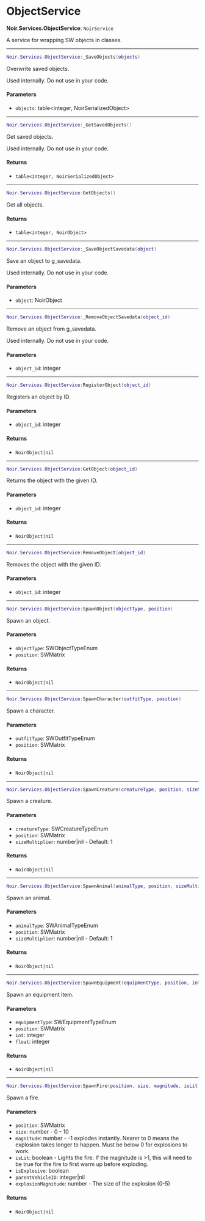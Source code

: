 # ObjectService

**Noir.Services.ObjectService**: `NoirService`

A service for wrapping SW objects in classes.

***

```lua
Noir.Services.ObjectService:_SaveObjects(objects)
```

Overwrite saved objects.

Used internally. Do not use in your code.

#### Parameters

* `objects`: table\<integer, NoirSerializedObject>

***

```lua
Noir.Services.ObjectService:_GetSavedObjects()
```

Get saved objects.

Used internally. Do not use in your code.

#### Returns

* `table<integer, NoirSerializedObject>`

***

```lua
Noir.Services.ObjectService:GetObjects()
```

Get all objects.

#### Returns

* `table<integer, NoirObject>`

***

```lua
Noir.Services.ObjectService:_SaveObjectSavedata(object)
```

Save an object to g\_savedata.

Used internally. Do not use in your code.

#### Parameters

* `object`: NoirObject

***

```lua
Noir.Services.ObjectService:_RemoveObjectSavedata(object_id)
```

Remove an object from g\_savedata.

Used internally. Do not use in your code.

#### Parameters

* `object_id`: integer

***

```lua
Noir.Services.ObjectService:RegisterObject(object_id)
```

Registers an object by ID.

#### Parameters

* `object_id`: integer

#### Returns

* `NoirObject|nil`

***

```lua
Noir.Services.ObjectService:GetObject(object_id)
```

Returns the object with the given ID.

#### Parameters

* `object_id`: integer

#### Returns

* `NoirObject|nil`

***

```lua
Noir.Services.ObjectService:RemoveObject(object_id)
```

Removes the object with the given ID.

#### Parameters

* `object_id`: integer

***

```lua
Noir.Services.ObjectService:SpawnObject(objectType, position)
```

Spawn an object.

#### Parameters

* `objectType`: SWObjectTypeEnum
* `position`: SWMatrix

#### Returns

* `NoirObject|nil`

***

```lua
Noir.Services.ObjectService:SpawnCharacter(outfitType, position)
```

Spawn a character.

#### Parameters

* `outfitType`: SWOutfitTypeEnum
* `position`: SWMatrix

#### Returns

* `NoirObject|nil`

***

```lua
Noir.Services.ObjectService:SpawnCreature(creatureType, position, sizeMultiplier)
```

Spawn a creature.

#### Parameters

* `creatureType`: SWCreatureTypeEnum
* `position`: SWMatrix
* `sizeMultiplier`: number|nil - Default: 1

#### Returns

* `NoirObject|nil`

***

```lua
Noir.Services.ObjectService:SpawnAnimal(animalType, position, sizeMultiplier)
```

Spawn an animal.

#### Parameters

* `animalType`: SWAnimalTypeEnum
* `position`: SWMatrix
* `sizeMultiplier`: number|nil - Default: 1

#### Returns

* `NoirObject|nil`

***

```lua
Noir.Services.ObjectService:SpawnEquipment(equipmentType, position, int, float)
```

Spawn an equipment item.

#### Parameters

* `equipmentType`: SWEquipmentTypeEnum
* `position`: SWMatrix
* `int`: integer
* `float`: integer

#### Returns

* `NoirObject|nil`

***

```lua
Noir.Services.ObjectService:SpawnFire(position, size, magnitude, isLit, isExplosive, parentVehicleID, explosionMagnitude)
```

Spawn a fire.

#### Parameters

* `position`: SWMatrix
* `size`: number - 0 - 10
* `magnitude`: number - -1 explodes instantly. Nearer to 0 means the explosion takes longer to happen. Must be below 0 for explosions to work.
* `isLit`: boolean - Lights the fire. If the magnitude is >1, this will need to be true for the fire to first warm up before exploding.
* `isExplosive`: boolean
* `parentVehicleID`: integer|nil
* `explosionMagnitude`: number - The size of the explosion (0-5)

#### Returns

* `NoirObject|nil`
